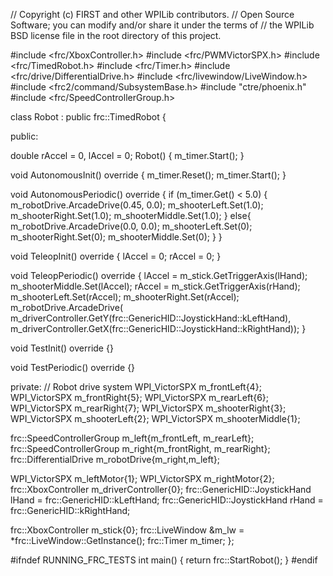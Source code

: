 // Copyright (c) FIRST and other WPILib contributors.
// Open Source Software; you can modify and/or share it under the terms of
// the WPILib BSD license file in the root directory of this project.

#include <frc/XboxController.h>
#include <frc/PWMVictorSPX.h>
#include <frc/TimedRobot.h>
#include <frc/Timer.h>
#include <frc/drive/DifferentialDrive.h>
#include <frc/livewindow/LiveWindow.h>
#include <frc2/command/SubsystemBase.h>
#include "ctre/phoenix.h"
#include <frc/SpeedControllerGroup.h>

class Robot : public frc::TimedRobot {
  
  public:
  
  double rAccel = 0, lAccel = 0;
  Robot()
  {
    m_timer.Start();
  }

  void AutonomousInit() override
  {
    m_timer.Reset();
    m_timer.Start();
  }

  void AutonomousPeriodic() override
  {
    if (m_timer.Get() < 5.0)
    {
      m_robotDrive.ArcadeDrive(0.45, 0.0);
      m_shooterLeft.Set(1.0);
      m_shooterRight.Set(1.0);
      m_shooterMiddle.Set(1.0);
    }
    else{
      m_robotDrive.ArcadeDrive(0.0, 0.0);
      m_shooterLeft.Set(0);
      m_shooterRight.Set(0);
      m_shooterMiddle.Set(0);
    }
  }

  void TeleopInit() override {
    lAccel = 0;
    rAccel = 0;
  }

  void TeleopPeriodic() override
  {
      lAccel = m_stick.GetTriggerAxis(lHand);
      m_shooterMiddle.Set(lAccel);
      rAccel = m_stick.GetTriggerAxis(rHand);
      m_shooterLeft.Set(rAccel);
      m_shooterRight.Set(rAccel);
        m_robotDrive.ArcadeDrive(
        m_driverController.GetY(frc::GenericHID::JoystickHand::kLeftHand),
        m_driverController.GetX(frc::GenericHID::JoystickHand::kRightHand));
  }
      

  void TestInit() override {}

  void TestPeriodic() override {}

private:
  // Robot drive system
  WPI_VictorSPX m_frontLeft{4};
  WPI_VictorSPX m_frontRight{5};
  WPI_VictorSPX m_rearLeft{6};
  WPI_VictorSPX m_rearRight{7};
  WPI_VictorSPX m_shooterRight{3};
  WPI_VictorSPX m_shooterLeft{2};
  WPI_VictorSPX m_shooterMiddle{1};

  frc::SpeedControllerGroup m_left{m_frontLeft, m_rearLeft};
  frc::SpeedControllerGroup m_right{m_frontRight, m_rearRight};
  frc::DifferentialDrive m_robotDrive{m_right,m_left};

  WPI_VictorSPX m_leftMotor{1};
  WPI_VictorSPX m_rightMotor{2};
  frc::XboxController m_driverController{0};
  frc::GenericHID::JoystickHand lHand = frc::GenericHID::kLeftHand;
  frc::GenericHID::JoystickHand rHand = frc::GenericHID::kRightHand;

  frc::XboxController m_stick{0};
  frc::LiveWindow &m_lw = *frc::LiveWindow::GetInstance();
  frc::Timer m_timer;
};

#ifndef RUNNING_FRC_TESTS
int main()
{
  return frc::StartRobot<Robot>();
}
#endif

